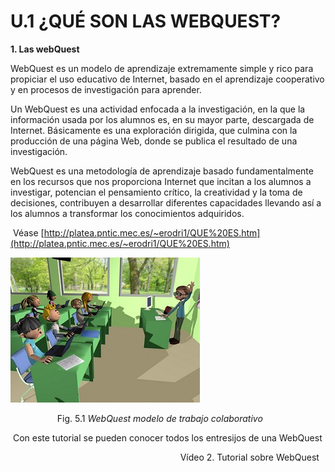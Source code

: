 # U.1 ¿QUÉ SON LAS WEBQUEST?

**1\. Las webQuest**

WebQuest es un modelo de aprendizaje extremamente simple y rico para propiciar el uso educativo de Internet, basado en el aprendizaje cooperativo y en procesos de investigación para aprender.

Un WebQuest es una actividad enfocada a la investigación, en la que la información usada por los alumnos es, en su mayor parte, descargada de Internet. Básicamente es una exploración dirigida, que culmina con la producción de una página Web, donde se publica el resultado de una investigación.

WebQuest es una metodología de aprendizaje basado fundamentalmente en los recursos que nos proporciona Internet que incitan a los alumnos a investigar, potencian el pensamiento crítico, la creatividad y la toma de decisiones, contribuyen a desarrollar diferentes capacidades llevando así a los alumnos a transformar los conocimientos adquiridos.

 Véase [http://platea.pntic.mec.es/~erodri1/QUE%20ES.htm](http://platea.pntic.mec.es/~erodri1/QUE%20ES.htm)


![WebQuest](img/webquest_1.jpg "WebQuest")


                   Fig. 5.1 _WebQuest modelo de trabajo colaborativo_

 Con este tutorial se pueden conocer todos los entresijos de una WebQuest 

                                                                     Vídeo 2. Tutorial sobre WebQuest 

